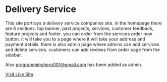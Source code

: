 # Delivery Service

This site portrays a delivery service companies site. in the homepage there are 6 sections. top banner, past projects, services, customer feedback, feature projects and footer.
you can order from the services order now button. it will take you to a page where it will take your address and payment details. there is also admin page where admins can add services and delete services. customers can add reviews from order page from the sidebar.

Also programminghero001@gmail.com has been added as admin.

[Visit Live Site](https://delivery-service-344e8.web.app/).
